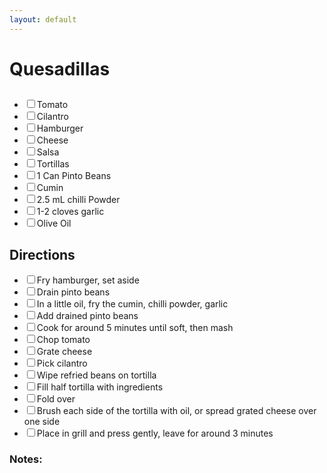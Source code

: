 ```yaml
---
layout: default
---
```


# Quesadillas

<div class="ingredients">
<h2></h2>
    <ul class="ingredient-list">
<li><label><input type="checkbox">Tomato</label></li>
<li><label><input type="checkbox">Cilantro</label></li>
<li><label><input type="checkbox">Hamburger</label></li>
<li><label><input type="checkbox">Cheese</label></li>
<li><label><input type="checkbox">Salsa</label></li>
<li><label><input type="checkbox">Tortillas</label></li>
<li><label><input type="checkbox">1 Can Pinto Beans</label></li>
<li><label><input type="checkbox">Cumin</label></li>
<li><label><input type="checkbox">2.5 mL chilli Powder</label></li>
<li><label><input type="checkbox">1-2 cloves garlic</label></li>
<li><label><input type="checkbox">Olive Oil</label></li>
</ul>
</div>

<div class="directions">
<h2>Directions</h2>
    <ul class="direction-list">
<li><label><input type="checkbox">Fry hamburger, set aside</label></li>
<li><label><input type="checkbox">Drain pinto beans</label></li>
<li><label><input type="checkbox">In a little oil, fry the cumin, chilli powder, garlic</label></li>
<li><label><input type="checkbox">Add drained pinto beans</label></li>
<li><label><input type="checkbox">Cook for around 5 minutes until soft, then mash</label></li>
<li><label><input type="checkbox">Chop tomato</label></li>
<li><label><input type="checkbox">Grate cheese</label></li>
<li><label><input type="checkbox">Pick cilantro</label></li>
<li><label><input type="checkbox">Wipe refried beans on tortilla</label></li>
<li><label><input type="checkbox">Fill half tortilla with ingredients</label></li>
<li><label><input type="checkbox">Fold over</label></li>
<li><label><input type="checkbox">Brush each side of the tortilla with oil, or spread grated cheese over one side</label></li>
<li><label><input type="checkbox">Place in grill and press gently, leave for around 3 minutes</label></li>
</ul>
</div>

### Notes:

